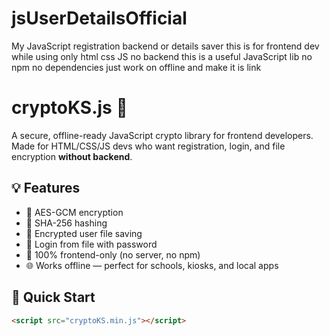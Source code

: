 # jsUserDetailsOfficial
My JavaScript registration backend or details saver this is for frontend dev while using only html css JS no backend this is a useful JavaScript lib no npm no dependencies just work on offline and make it is link 

# cryptoKS.js 🔐

A secure, offline-ready JavaScript crypto library for frontend developers.  
Made for HTML/CSS/JS devs who want registration, login, and file encryption **without backend**.

## 💡 Features

- 🔐 AES-GCM encryption
- 🔑 SHA-256 hashing
- 💾 Encrypted user file saving
- 📂 Login from file with password
- 🧩 100% frontend-only (no server, no npm)
- 🌐 Works offline — perfect for schools, kiosks, and local apps

## 🚀 Quick Start

```html
<script src="cryptoKS.min.js"></script>
